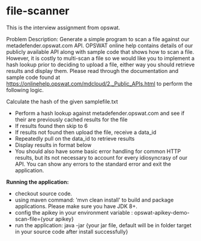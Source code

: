 # file-scanner
This is the interview assignment from opswat.

Problem Description:
Generate a simple program to scan a file against our metadefender.opswat.com API. OPSWAT online help contains details of our publicly
available API along with sample code that shows how to scan a file. However, it is costly to multi-scan a file so we would like you to implement a
hash lookup prior to deciding to upload a file, either way you should retrieve results and display them. Please read through the documentation
and sample code found at https://onlinehelp.opswat.com/mdcloud/2._Public_APIs.html to perform the following logic.

Calculate the hash of the given samplefile.txt
- Perform a hash lookup against metadefender.opswat.com and see if their are previously cached results for the file
- If results found then skip to 6
- If results not found then upload the file, receive a data_id
- Repeatedly pull on the data_id to retrieve results
- Display results in format below
- You should also have some basic error handling for common HTTP results, but its not necessary to account for every idiosyncrasy of our API. You can show any errors to the standard error and exit the application.

**Running the application:**
- checkout source code.
- using maven command: 'mvn clean install' to build and package applications. Please make sure you have JDK 8+.
- config the apikey in your environment variable : opswat-apikey-demo-scan-file={your apikey}
- run the application: java -jar {your jar file, default will be in folder target in your source code after install successfully} 

